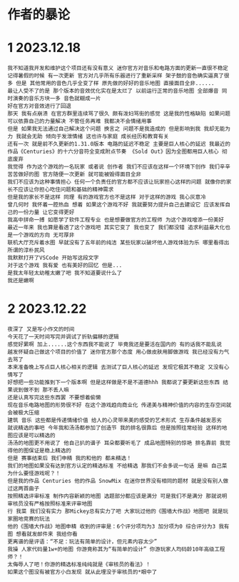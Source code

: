 # 作者的暴论

# 1 2023.12.18
    我不知道我开发和维护这个项目还有没有意义 迷你官方对音乐和电路方面的更新一直很不稳定
    记得暑假的时候 有一次更新 官方对几乎所有乐器进行了重新采样 架子鼓的音色确实逼真了很多 但是 其他常用的音色几乎全变了样 原先做的好好的音乐地图 直接面目全非......
    最让人受不了的是 那个版本的音效优化实在是太烂了 以前运行正常的音乐地图 全部爆音 同时演奏的音乐方块一多 音色就糊成一片
    好在官方对音效进行了回退
    那天 我有点崩溃 在官方群里连续骂了很久 颇有泼妇骂街的感觉 这是我的性格缺陷 如果问题可以依靠自己的力量解决 不管任务再难 我都决不会情绪用事
    但是 如果我无法通过自己解决这个问题 换言之 问题不是我造成的 但是影响到我 我却无能为力 我就会无助 倾向于发泄情绪 这也许与家庭 成长经历和教育有关
    还有一次 就是前不久更新的1.31.0版本 电路的延迟不稳定 主要是巨人核心的延迟 我最近的作品《Centuries》的十六分音符全变成附点节奏 《Sold Out》因为全图都用巨人核心 彻底废弃
    我觉得 作为这个游戏的一名玩家 或者说 创作者 我们不应该在这样一个环境下创作 我们辛辛苦苦做好的图 官方随便一次更新 就可能被毁得面目全非
    我们不应该为这种事情担心 任何一个负责任的官方都不应该让玩家担心这样的问题 就像你的家长不应该让你担心吃住问题和基础的精神需求
    但是我的家长不是这样 同理 有的游戏官方也不是这样 对于这样的游戏 我心灰意冷
    曾几何时 我怀着一腔热血 想着 如果这个游戏不好 我就要努力提升自己去建设它 应该发挥自己的一份力量 让它变得更好
    我高中拼命一搏 如愿学了软件工程专业 也是想要做官方的工程师 为这个游戏增添一份美好
    最近一年来 我也算是看透了这个游戏吧 其实它变了 我也变了 我们都没错 追求利益最大化也是一个游戏的方向 无可厚非
    联机大厅充斥着水图 早就没有了五年前的纯洁 某些玩家以破坏他人游戏体验为乐 哪里看得出所谓的淳朴民风
    我默默打开了VSCode 开始写这段文字
    对于这个游戏 我有爱 也有美好的回忆 但是...
    是我太年轻太幼稚太嫩了吧 我不知道要说什么了
    我还是嫩啊

# 2 2023.12.22
    夜深了 又是写小作文的时间
    今天花了一天时间写完并调试了折轨偏移的逻辑
    感觉好累啊 加上......这个东西我不能说了 毕竟我还是要活在国内的 有的话我不能乱说
    越发怀疑自己做这个项目的价值了 迷你官方那个态度 用心做皮肤用脚做游戏 我已经没有力气去骂了
    本来准备晚上写点巨人核心相关的逻辑 去测试了巨人核心的延迟 发现它极其不稳定 又没有心情写了
    好想把一些功能推到下一个版本啊 但是这样做是不是不道德hhh 我都说了要更新这些东西 结果说到做不到 那不丢人嘛
    还是认真写完这些东西罢 不要想着偷懒
    现在音乐电路地图的形势很不好 在这个游戏趋向商业化 传递美与精神价值的内容的生存空间就会被极大压缩
    建筑 音乐 这些都是传递情绪价值 给人的心灵带来美的感受的艺术形式 生存条件越发恶劣
    就说精选的事吧 今年我和汤汤都参加了创造节 我的排名很靠后 但是按照往常经验 这样的地图应该是可以精选的
    汤汤的地图更不用说了 他自己扒的谱子 耳朵都要听毛了 成品地图特别的惊艳 排名靠前 我觉得他的图保证是稳上精选的
    但是 赛事结束后 我们申精 我的和他的 都未精选！
    我们的地图如果没有达到官方认定的精选标准 不给精选 那我们不会多说一句话 是嘛 自己菜为什么要怪游戏呢？！
    但是我的作品 Centuries 他的作品 SnowMix 在迷你世界没有相同的题材 就是没有别人做过这两首曲子
    按照精选评审标准 制作内容新颖的地图 选题部分都应该是满分 可是我们不是满分 那就说明审核员没有严格按照标准来评审地图
    行 我菜 我们没有实力 那Mickey总有实力了吧 大家玩过他的《围墙大作战》地图吧 就是玩家圈地竞赛的玩法
    他的《围墙大作战》地图申精 收到的评审是：6个评分项均为3 加分项为0 综合评分为3 我有图 想看就发邮件来 我给你看
    更离谱的是评语：“不足：玩法有简单的设计，但元素内容太少”
    我操 人家代码量1w+的地图 你游竟称其为“有简单的设计” 你游玩家人均码龄10年高级工程师？！
    太侮辱人了吧！你游的精选标准纯纯就是《审核员的看法》！
    如果这个图没有被官方小白发现 就从此埋没于审核员的*眼中了
